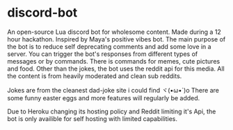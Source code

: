 # discord-bot
An open-source Lua discord bot for wholesome content. Made during a 12 hour hackathon. Inspired by Maya's positive vibes bot.
The main purpose of the bot is to reduce self deprecating comments and add some love in a server. You can trigger the bot's responses from different types of messages or by commands. There is commands for memes, cute pictures and food. Other than the jokes, the bot uses the reddit api for this media. All the content is from heavily moderated and clean sub reddits.

Jokes are from the cleanest dad-joke site i could find ヾ(•ω•`)o
There are some funny easter eggs and more features will regularly be added.

Due to Heroku changing its hosting policy and Reddit limiting it's Api, the bot is only availible for self hosting with limited capabilities.
